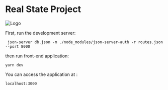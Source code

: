 # Real State Project
![Logo](https://i.ibb.co/frcwT6c/Logo.png)

First, run the development server:

     json-server db.json -m ./node_modules/json-server-auth -r routes.json --port 8000
then run front-end application:

    yarn dev
You can access the application at :

    localhost:3000
